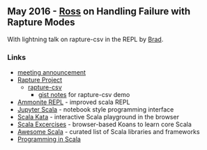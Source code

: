 ## May 2016 - [Ross](https://twitter.com/rossabaker) on Handling Failure with Rapture Modes

With lightning talk on rapture-csv in the REPL by [Brad](https://twitter.com/bfritz).

### Links

* [meeting announcement](http://www.meetup.com/IndyScala/events/230344432/)
* [Rapture Project](http://rapture.io/)
   * [rapture-csv](https://github.com/propensive/rapture/blob/dev/csv/shared/src/main/scala/rapture/csv/csv.scala)
      * [gist notes](https://gist.github.com/bfritz/08e4c6495a1293d391f0d40d295f1a74#file-repl_session-txt) for rapture-csv demo
* [Ammonite REPL](http://www.lihaoyi.com/Ammonite/#Ammonite-REPL) - improved scala REPL
* [Jupyter Scala](https://github.com/alexarchambault/jupyter-scala#readme) - notebook style programming interface
* [Scala Kata](http://scalakata.com/) - interactive Scala playground in the browser
* [Scala Excercises](http://scala-exercises.47deg.com/) - browser-based Koans to learn core Scala
* [Awesome Scala](https://github.com/lauris/awesome-scala) - curated list of Scala libraries and frameworks
* [Programming in Scala](http://www.artima.com/shop/programming_in_scala_2ed)
